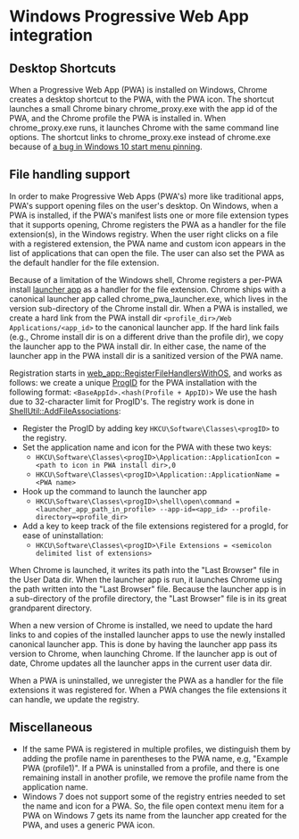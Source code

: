 # Windows Progressive Web App integration

## Desktop Shortcuts
When a Progressive Web App (PWA) is installed on Windows, Chrome creates a
desktop shortcut to the PWA, with the PWA icon. The shortcut launches a small
Chrome binary chrome_proxy.exe with the app id of the PWA, and the Chrome
profile the PWA is installed in. When chrome_proxy.exe runs, it launches Chrome
with the same command line options. The shortcut links to chrome_proxy.exe
instead of chrome.exe because of
 [a bug in Windows 10 start menu pinning](https://source.chromium.org/chromium/chromium/src/+/main:chrome/chrome_proxy/chrome_proxy_main_win.cc;l=23).

## File handling support
In order to make Progressive Web Apps (PWA's) more like traditional apps, PWA's
support opening files on the user's desktop. On Windows, when a PWA is
installed, if the PWA's manifest lists one or more file extension types that it
supports opening, Chrome registers the PWA as a handler for the file
extension(s), in the Windows registry. When the user right clicks on a file with
a registered extension, the PWA name and custom icon appears in the list of
applications that can open the file. The user can also set the PWA as the
default handler for the file extension.

Because of a limitation of the Windows shell, Chrome registers a per-PWA install 
[launcher app](https://source.chromium.org/chromium/chromium/src/+/main:chrome/browser/web_applications/chrome_pwa_launcher/README.md;l=1) 
 as a handler for the file extension. Chrome ships with a canonical launcher app
 called chrome_pwa_launcher.exe, which lives in the version sub-directory of the
 Chrome install dir. When a PWA is installed, we create a hard link from the
 PWA install dir `<profile_dir>/Web Applications/<app_id>` to the canonical launcher
 app. If the hard link fails (e.g., Chrome install dir is on a different drive
 than the profile dir), we copy the launcher app to the PWA install dir. In either
 case, the name of the launcher app in the PWA install dir is a sanitized version
 of the PWA name.

Registration starts in [web_app::RegisterFileHandlersWithOS](https://source.chromium.org/search?q=RegisterFileHandlersWithOS%20file:_win.cc&sq=),
 and works as follows: we create a unique
 [ProgID](https://docs.microsoft.com/en-us/windows/win32/com/-progid--key)
 for the PWA installation with the following format:
`<BaseAppId>.<hash(Profile + AppID)>`
We use the hash due to 32-character limit for ProgID's. The registry work is
done in
[ShellUtil::AddFileAssociations](https://source.chromium.org/chromium/chromium/src/+/main:chrome/installer/util/shell_util.cc?q=%20ShellUtil::AddFileAssociations):

* Register the ProgID by adding key `HKCU\Software\Classes\<progID>` to the registry.
* Set the application name and icon for the PWA with these two keys:
    * `HKCU\Software\Classes\<progID>\Application::ApplicationIcon = <path to icon in PWA install dir>,0`
    * `HKCU\Software\Classes\<progID>\Application::ApplicationName = <PWA name>`
* Hook up the command to launch the launcher app
    * `HKCU\Software\Classes\<progID>\shell\open\command = <launcher_app_path_in_profile> --app-id=<app_id> --profile-directory=<profile_dir>`
* Add a key to keep track of the file extensions registered for a progId,
for ease of uninstallation:
    * `HKCU\Software\Classes\<progID>\File Extensions = <semicolon delimited list of extensions>`

When Chrome is launched, it writes its path into the "Last Browser" file in
the User Data dir.
When the launcher app is run, it launches Chrome using the path written into the
"Last Browser" file. Because the launcher app is in a sub-directory of the profile
directory, the "Last Browser" file is in its great grandparent directory.

When a new version of Chrome is installed, we need to update the hard links
to and copies of the installed launcher apps to use the newly installed canonical
launcher app. This is done by having the launcher app pass its version to Chrome, when
launching Chrome. If the launcher app is out of date, Chrome updates all the
launcher apps in the current user data dir.

When a PWA is uninstalled, we unregister the PWA as a handler for the file
extensions it was registered for. When a PWA changes the file extensions it can
handle, we update the registry.

## Miscellaneous
 * If the same PWA is registered in multiple profiles, we distinguish them by
adding the profile name in parentheses to the PWA name, e.g,
"Example PWA (profile1)". If a PWA is uninstalled from a  profile, and there is
one remaining install in another profile, we remove the profile name from the
application name.
 * Windows 7 does not support some of the registry entries needed to set the
 name and icon for a PWA. So, the file open context menu item for a PWA on
 Windows 7 gets its name from the launcher app created for the PWA, and uses a
 generic PWA icon.

